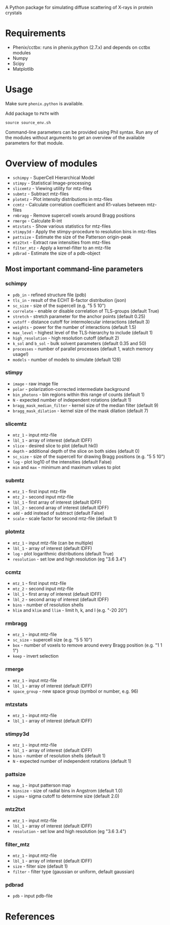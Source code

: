 A Python package for simulating diffuse scattering of X-rays in protein crystals

# Requirements
* Phenix/cctbx: runs in phenix.python (2.7.x) and depends on cctbx modules
* Numpy
* Scipy
* Matplotlib

# Usage
Make sure `phenix.python` is available.

Add package to `PATH` with
```
source source_env.sh
```

Command-line parameters can be provided using Phil syntax. Run any of the modules without arguments to get an overview of the available parameters for that module.

# Overview of modules
* `schimpy` - SuperCell Hierarchical Model
* `stimpy` - Statistical Image-processing
* `slicemtz` - Viewing utility for mtz-files
* `submtz` - Subtract mtz-files
* `plotmtz` - Plot intensity distributions in mtz-files
* `ccmtz` - Calculate correlation coefficient and R1-values between mtz-files
* `rmbragg` - Remove supercell voxels around Bragg positions
* `rmerge` - Calculate R-int
* `mtzstats` - Show various statistics for mtz-files
* `stimpy3d` - Apply the stimpy-procedure to resolution bins in mtz-files
* `pattsize` - Estimate the size of the Patterson origin-peak
* `mtz2txt` - Extract raw intensities from mtz-files
* `filter_mtz` - Apply a kernel-filter to an mtz-file
* `pdbrad` - Estimate the size of a pdb-object

## Most important command-line parameters
### schimpy
* `pdb_in` - refined structure file (pdb)
* `tls_in` - result of the ECHT B-factor distribution (json)
* `sc_size` - size of the supercell (e.g. "5 5 10")
* `correlate` - enable or disable correlation of TLS-groups (default True)
* `stretch` - stretch parameter for the anchor points (default 0.25)
* `cutoff` - distance cutoff for intermolecular interactions (default 3)
* `weights` - power for the number of interactions (default 1.5)
* `max_level` - highest level of the TLS-hierarchy to include (default 1)
* `high_resolution` - high resolution cutoff (default 2)
* `k_sol` and `b_sol` - bulk solvent parameters (default 0.35 and 50)
* `processes` - number of parallel processes (default 1, watch memory usage!)
* `models` - number of models to simulate (default 128)

### stimpy
* `image` - raw image file
* `polar` - polarization-corrected intermediate background
* `bin_photons` - bin regions within this range of counts (default 1)
* `N` - expected number of independent rotations (default 1)
* `bragg_mask_median_filter` - kernel size of the median filter (default 9)
* `bragg_mask_dilation` - kernel size of the mask dilation (default 7)

### slicemtz
* `mtz_1` - input mtz-file
* `lbl_1` - array of interest (default IDFF)
* `slice` - desired slice to plot (default hk0)
* `depth` - additional depth of the slice on both sides (default 0)
* `sc_size` - size of the supercell for drawing Bragg positions (e.g. "5 5 10")
* `log` - plot log10 of the intensities (default False)
* `min` and `max` - minimum and maximum values to plot

### submtz
* `mtz_1` - first input mtz-file
* `mtz_2` - second input mtz-file
* `lbl_1` - first array of interest (default IDFF)
* `lbl_2` - second array of interest (default IDFF)
* `add` - add instead of subtract (default False)
* `scale` - scale factor for second mtz-file (default 1)

### plotmtz
* `mtz_1` - input mtz-file (can be multiple)
* `lbl_1` - array of interest (default IDFF)
* `log` - plot logarithmic distributions (default True)
* `resolution` - set low and high resolution (eg "3.6 3.4")

### ccmtz
* `mtz_1` - first input mtz-file
* `mtz_2` - second input mtz-file
* `lbl_1` - first array of interest (default IDFF)
* `lbl_2` - second array of interest (default IDFF)
* `bins` - number of resolution shells
* `hlim` and `klim` and `llim` - limit h, k, and l (e.g. "-20 20")

### rmbragg
* `mtz_1` - input mtz-file
* `sc_size` - supercell size (e.g. "5 5 10")
* `box` - number of voxels to remove around every Bragg position (e.g. "1 1 1")
* `keep` - invert selection

### rmerge
* `mtz_1` - input mtz-file
* `lbl_1` - array of interest (default IDFF)
* `space_group` - new space group (symbol or number, e.g. 96)

### mtzstats
* `mtz_1` - input mtz-file
* `lbl_1` - array of interest (default IDFF)

### stimpy3d
* `mtz_1` - input mtz-file
* `lbl_1` - array of interest (default IDFF)
* `bins` - number of resolution shells (default 1)
* `N` - expected number of independent rotations (default 1)

### pattsize
* `map_1` - input patterson map
* `binsize` - size of radial bins in Angstrom (default 1.0)
* `sigma` - sigma cutoff to determine size (default 2.0)

### mtz2txt
* `mtz_1` - input mtz-file
* `lbl_1` - array of interest (default IDFF)
* `resolution` - set low and high resolution (eg "3.6 3.4")

### filter_mtz
* `mtz_1` - input mtz-file
* `lbl_1` - array of interest (default IDFF)
* `size` - filter size (default 1)
* `filter` - filter type (gaussian or uniform, default gaussian)

### pdbrad
* `pdb` - input pdb-file

# References

